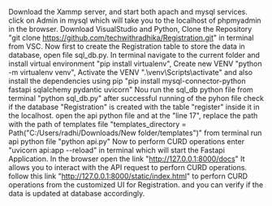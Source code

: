 Download the Xammp server, and start both apach and mysql services. click on Admin in mysql which will take you to the localhost of phpmyadmin in the browser.
Download VisualStudio and Python, Clone the Repository "git clone https://github.com/techwithradhika/Registration.git" in terminal from VSC.
Now first to create the Registration table to store the data in database, open file sql_db.py.
In terminal navigate to the current folder and install virtual environment "pip install virtualenv", Create new VENV "python -m virtualenv venv", 
Activate the VENV ".\venv\Scripts\activate" and also install the dependencies using pip "pip install mysql-connector-python fastapi sqlalchemy pydantic uvicorn" 
Nou run the sql_db python file from terminal "python sql_db.py" 
after successful running of the pyhon file check if the database "Registration" is created with the table "register" inside it in the localhost.
open the api python file and at the "line 17", replace the path with the path of templates file "templates_directory = Path("C:/Users/radhi/Downloads/New folder/templates")" 
from terminal run api python file "python api.py"
Now to perform CURD operations enter "uvicorn api:app --reload" in terminal which will start the Fastapi Application.
In the browser open the link "http://127.0.0.1:8000/docs"  It allows you to interact with the API request to perforn CURD operations.
follow this link "http://127.0.0.1:8000/static/index.html" to perforn CURD operations from the customized UI for Registration.
and you can verify if the data is updated at database accordingly.
